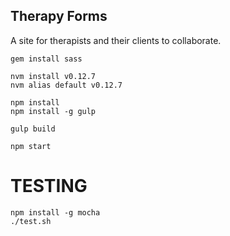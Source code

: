 ## Therapy Forms ##

A site for therapists and their clients to collaborate.

```
gem install sass

nvm install v0.12.7
nvm alias default v0.12.7

npm install
npm install -g gulp

gulp build

npm start
```

TESTING
=========
```
npm install -g mocha
./test.sh
```